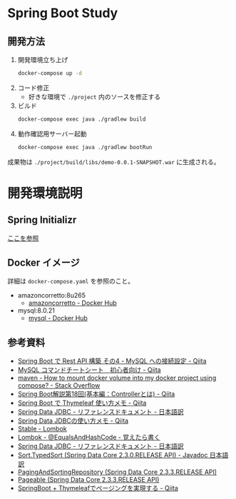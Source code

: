 # Spring Boot Study

## 開発方法

1. 開発環境立ち上げ  
   ```sh
   docker-compose up -d
   ```
2. コード修正
    - 好きな環境で `./project` 内のソースを修正する
3. ビルド  
   ```sh
   docker-compose exec java ./gradlew build
   ```
4. 動作確認用サーバー起動  
   ```sh
   docker-compose exec java ./gradlew bootRun
   ```

成果物は `./project/build/libs/demo-0.0.1-SNAPSHOT.war` に生成される。

# 開発環境説明

## Spring Initializr

[ここを参照](https://start.spring.io/#!type=gradle-project&language=java&platformVersion=2.3.3.RELEASE&packaging=war&jvmVersion=1.8&groupId=dev.mikoto2000.study.springboot&artifactId=demo&name=demo&description=Demo%20project%20for%20Spring%20Boot&packageName=dev.mikoto2000.study.springboot.demo&dependencies=devtools,lombok,web,thymeleaf,data-jdbc,mysql)


## Docker イメージ

詳細は `docker-compose.yaml` を参照のこと。

- amazoncorretto:8u265
    - [amazoncorretto - Docker Hub](https://hub.docker.com/_/amazoncorretto)
- mysql:8.0.21
    - [mysql - Docker Hub](https://hub.docker.com/_/mysql)


## 参考資料

- [Spring Boot で Rest API 構築 その4 - MySQL への接続設定 - Qiita](https://qiita.com/sawa-@github/items/fa9f604c4005a86ab73f)
- [MySQL コマンドチートシート　初心者向け - Qiita](https://qiita.com/hirotoyoshidome/items/777c0d7a5404a4ef14dd)
- [maven - How to mount docker volume into my docker project using compose? - Stack Overflow](https://stackoverflow.com/questions/39977955/how-to-mount-docker-volume-into-my-docker-project-using-compose)
- [Spring Boot解説第18回(基本編：Controllerとは) - Qiita](https://qiita.com/TEBASAKI/items/267c261db17f178e33eb)
- [Spring Boot で Thymeleaf 使い方メモ - Qiita](https://qiita.com/opengl-8080/items/eb3bf3b5301bae398cc2)
- [Spring Data JDBC - リファレンスドキュメント - 日本語訳](https://spring.pleiades.io/spring-data/jdbc/docs/2.0.3.RELEASE/reference/html/#jdbc.query-methods)
- [Spring Data JDBCの使い方メモ - Qiita](https://qiita.com/dkurata38/items/33e43b6cfc6f2f2bb393)
- [Stable - Lombok](https://projectlombok.org/features/all)
- [Lombok - @EqualsAndHashCode - 覚えたら書く](https://blog.y-yuki.net/entry/2016/10/14/003000)
- [Spring Data JDBC - リファレンスドキュメント - 日本語訳](https://spring.pleiades.io/spring-data/jdbc/docs/2.0.3.RELEASE/reference/html/#repositories.paging-and-sorting)
- [Sort.TypedSort (Spring Data Core 2.3.0.RELEASE API) - Javadoc 日本語訳](https://spring.pleiades.io/spring-data/commons/docs/2.3.0.RELEASE/api/org/springframework/data/domain/Sort.TypedSort.html)
- [PagingAndSortingRepository (Spring Data Core 2.3.3.RELEASE API)](https://docs.spring.io/spring-data/commons/docs/current/api/org/springframework/data/repository/PagingAndSortingRepository.html)
- [Pageable (Spring Data Core 2.3.3.RELEASE API)](https://docs.spring.io/spring-data/commons/docs/current/api/org/springframework/data/domain/Pageable.html)
- [SpringBoot + Thymeleafでページングを実現する - Qiita](https://qiita.com/tanibuchi12/items/6c8fedbc19bdb277d6f2)

